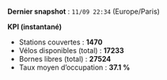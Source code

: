 **Dernier snapshot** : `11/09 22:34` (Europe/Paris)

**KPI (instantané)**

- Stations couvertes : **1470**
- Vélos disponibles (total) : **17233**
- Bornes libres (total) : **27524**
- Taux moyen d’occupation : **37.1 %**
